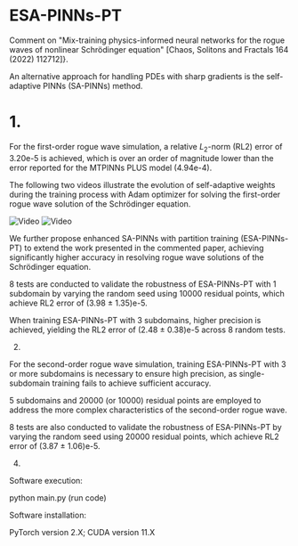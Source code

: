 # ESA-PINNs-PT

Comment on "Mix-training physics-informed neural networks for the rogue waves of nonlinear Schrödinger equation" [Chaos, Solitons and Fractals 164 (2022) 112712]}.

An alternative approach for handling PDEs with sharp gradients is the self-adaptive PINNs (SA-PINNs) method.

# 1.
For the first-order rogue wave simulation, a relative $L_2$-norm (RL2) error of 3.20e-5 is achieved, which is over an order of magnitude lower than the error reported for the MTPINNs PLUS model (4.94e-4).

The following two videos illustrate the evolution of self-adaptive weights during the training process with Adam optimizer for solving the first-order rogue wave solution of the Schrödinger equation.

![Video](https://github.com/wickweidr/ESA-PINNs-PT/blob/main/sa-sch-anim-u.gif)
![Video](https://github.com/wickweidr/ESA-PINNs-PT/blob/main/sa-sch-anim-v.gif)

We further propose enhanced SA-PINNs with partition training (ESA-PINNs-PT) to extend the work presented in the commented paper, achieving significantly higher accuracy in resolving rogue wave solutions of the Schrödinger equation.

8 tests are conducted to validate the robustness of ESA-PINNs-PT with 1 subdomain by varying the random seed using 10000 residual points, which achieve RL2 error of (3.98 $\pm$ 1.35)e-5.

When training ESA-PINNs-PT with 3 subdomains, higher precision is achieved, yielding the RL2 error of (2.48 $\pm$ 0.38)e-5 across 8 random tests.

2.
For the second-order rogue wave simulation, training ESA-PINNs-PT with 3 or more subdomains is necessary to ensure high precision, as single-subdomain training fails to achieve sufficient accuracy.

5 subdomains and 20000 (or 10000) residual points are employed to address the more complex characteristics of the second-order rogue wave.

8 tests are also conducted to validate the robustness of ESA-PINNs-PT by varying the random seed using 20000 residual points, which achieve RL2 error of (3.87 $\pm$ 1.06)e-5.

4.
Software execution:

python main.py (run code)

Software installation:

PyTorch version 2.X; CUDA version 11.X
